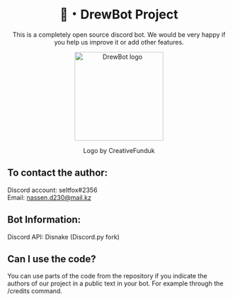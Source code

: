 <h1 align="center">🦊・DrewBot Project</h1>
<p align="center">This is a completely open source discord bot. We would be very happy if you help us improve it or add other features.</p>

<p align="center">
<img width=200px src="https://media.discordapp.net/attachments/1012635564719230976/1105059223508881488/logopng.png?width=527&height=527" alt="DrewBot logo">
</p>
<p align="center">Logo by CreativeFunduk</p>

## To contact the author:
Discord account: seltfox#2356\
Email: nassen.d230@mail.kz

## Bot Information:
Discord API: Disnake (Discord.py fork)

## Can I use the code?
You can use parts of the code from the repository if you indicate the authors of our project in a public text in your bot. For example through the /credits command.
